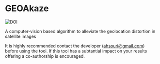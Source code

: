 # GEOAkaze
[![DOI](https://zenodo.org/badge/387792206.svg)](https://zenodo.org/badge/latestdoi/387792206)

A computer-vision based algorithm to alleviate the geolocation distortion in satellite images

It is highly recommended contact the developer (ahsouri@gmail.com) before using the tool. If this tool has a subtantial impact on your results offering a co-authorship is encouraged.
